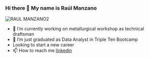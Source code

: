### Hi there 👋 My name is Raúl Manzano

![RAUL MANZANO2](https://github.com/RaulManzano1981/RaulManzano1981/assets/120333011/df89c1c0-5b8f-4777-946e-117d107fe489)



- 🔭 I’m currently working on metallurgical workshop as technical draftsman
- 🌱 I’m just graduated as Data Analyst in Triple Ten Bootcamp
- Looking to start a new career
- 📫 How to reach me
[linkedin](https://www.linkedin.com/in/raul-guillermo-manzano-rodriguez/)


